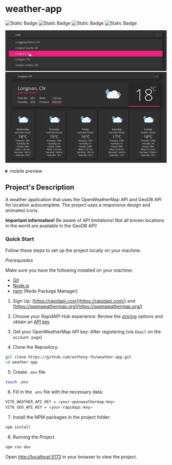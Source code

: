 # weather-app

![Static Badge](https://img.shields.io/badge/JavaScript-323330?style=flat&logo=javascript&logoColor=F7DF1E) ![Static Badge](https://img.shields.io/badge/react-gray?logo=react) ![Static Badge](https://img.shields.io/badge/vite-white?logo=vite)  ![Static Badge](https://img.shields.io/badge/HTML5-E34F26?style=flat&logo=html5&logoColor=white)


![screenshot](/public/readme/readme.png "project preview")
![screenshot](/public/readme/readme.gif "project preview desktop")
<details><summary>mobile preview</summary>

![screenshot](/public/readme/readme_m.gif "project preview mobile")

</details>

## Project's Description

A weather application that uses the OpenWeatherMap API and GeoDB API for location autocomplete. The project uses a responsive design and animated icons.

**Important information!** Be aware of API limitations! Not all known locations in the world are available in the GeoDB API!

### Quick Start

Follow these steps to set up the project locally on your machine.

*Prerequisites*

Make sure you have the following installed on your machine:

   - [Git](https://git-scm.com/)
   - [Node.js](https://nodejs.org/en)
   - [npm](https://www.npmjs.com/) (Node Package Manager)



1. Sign Up: [https://rapidapi.com](https://rapidapi.com/) and [https://openweathermap.org](https://openweathermap.org/)

2. Choose your RapidAPI Hub experience: Review the [pricing](https://rapidapi.com/products/pricing) options and obtain an [API key](https://rapidapi.com/wirefreethought/api/geodb-cities/)

3. Get your OpenWeatherMap API key: After registering (via `Email` on the `account page`)

4. Clone the Repository:
```bash
git clone https://github.com/anthony-th/weather-app.git
cd weather-app
```

5. Create `.env` file
```bash
touch .env
```
6. Fill in the `.env` file with the necessary data:

```bash
VITE_WEATHER_API_KEY = <your-openweathermap-key>
VITE_GEO_API_KEY = <your-rapidapi-key>
```

7. Install the NPM packages in the project folder:
```bash
npm install
```


8. Running the Project

```bash
npm run dev
```
Open [http://localhost:5173](http://localhost:5173/) in your browser to view the project.
